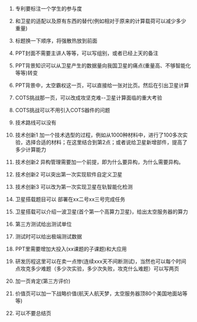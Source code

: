 

1. 专利要标注一个学生的参与度

2. 和卫星的适配以及原有东西的替代(例如相对于原来的计算载荷可以减少多少重量)

3. 标题换一下顺序，将强散热放到前面

4. PPT封面不需要主讲人等等，可以写组别，或者已经上天的备注

5. PPT背景知识可以从卫星产生的数据量向我国卫星的痛点(重量高、不够智能化等等)转变

6. PPT背景中，太空霸权这一页，可以直接给一张对比页。然后在引出卫星计算

7. COTS挑战那一页，可以改成攻坚克难--卫星计算面临的重大考验

8. COTS挑战可以不用引入COTS器件的问题

9. 技术路线可以没有

10. 技术创新1 加一个技术选型的过程，例如从1000种材料中，进行了100多次实验，选择合适的材料；在这里结合到第2点；或者说给卫星新增部件，提高了多少计算能力

11. 技术创新2 异构管理需要加一个前提，即为什么要异构，为什么需要异构。

12. 技术创新2 可以突出第一次实现软件自定义卫星

13. 技术创新3 可以改为第一次实现卫星在轨智能化检测

14. 卫星搭载题目可以 部署在xx二号xx三号完成任务

15. 卫星搭载可以介绍一波卫星(首个第一个高算力卫星)，给出太空服务器的算力

16.  第三方测试给出测试单位

17. 测试时可以给出极端测试数据

18. PPT里需要增加大投入(xx课题的子课题)和大应用

19. 研发历程这里可以在卖一点惨(连续xxx天不间断测试)，当然也可以每个时间点攻克多少难题（多少次实验，多少次失败，攻克什么难题）可以写两页

20. 加一页肯定(第三方评价)

21. 价值页可以加一下战略价值(航天人航天梦，太空服务器顶80个美国地面站等等)

22. 可以不要总结页




